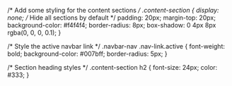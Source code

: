 /* Add some styling for the content sections */
.content-section {
    display: none;  /* Hide all sections by default */
    padding: 20px;
    margin-top: 20px;
    background-color: #f4f4f4;
    border-radius: 8px;
    box-shadow: 0 4px 8px rgba(0, 0, 0, 0.1);
}

/* Style the active navbar link */
.navbar-nav .nav-link.active {
    font-weight: bold;
    background-color: #007bff;
    border-radius: 5px;
}

/* Section heading styles */
.content-section h2 {
    font-size: 24px;
    color: #333;
}

